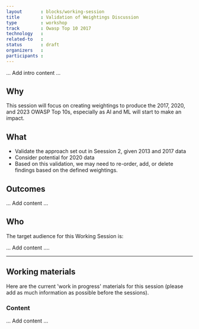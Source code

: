 ```yaml
---
layout       : blocks/working-session
title        : Validation of Weightings Discussion 
type         : workshop
track        : Owasp Top 10 2017
technology   : 
related-to   :
status       : draft
organizers   :
participants :
---
```


... Add intro content ...

## Why

This session will focus on creating weightings to produce the 2017, 2020, and 2023 OWASP Top 10s, especially as AI and ML will start to make an impact.

## What

 - Validate the approach set out in Seession 2, given 2013 and 2017 data
 - Consider potential for 2020 data
 - Based on this validation, we may need to re-order, add, or delete findings based on the defined weightings. 
 
## Outcomes

... Add content ...

## Who

The target audience for this Working Session is:

 ... Add content ....
 
 --- 

## Working materials

Here are the current 'work in progress' materials for this session (please add as much information as possible before the sessions).

### Content

... Add content ...

